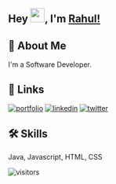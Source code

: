 
## Hey <img src="https://github.com/TheDudeThatCode/TheDudeThatCode/blob/master/Assets/Hi.gif" width="29">, I'm [Rahul!](https://rahuldutta.netlify.app/) 


## 🚀 About Me
I'm a Software Developer.


## 🔗 Links
[![portfolio](https://img.shields.io/badge/my_portfolio-000?style=for-the-badge&logo=ko-fi&logoColor=white)](https://rahuldutta.netlify.app/)
[![linkedin](https://img.shields.io/badge/linkedin-0A66C2?style=for-the-badge&logo=linkedin&logoColor=white)](https://www.linkedin.com/in/rdtech/)
[![twitter](https://img.shields.io/badge/twitter-1DA1F2?style=for-the-badge&logo=twitter&logoColor=white)](https://twitter.com/irahuldutta02)


## 🛠 Skills
Java, Javascript, HTML, CSS

![visitors](https://visitor-badge.laobi.icu/badge?page_id=github.com/rdtech2002)
